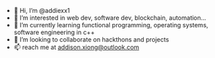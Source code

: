 - 👋 Hi, I’m @addiexx1
- 👀 I’m interested in web dev, software dev, blockchain, automation...
- 🌱 I’m currently learning functional programming, operating systems, software engineering in c++
- 💞️ I’m looking to collaborate on hackthons and projects
- 📫 reach me at addison.xiong@outlook.com

<!---
addiexx1/addiexx1 is a ✨ special ✨ repository because its `README.md` (this file) appears on your GitHub profile.
You can click the Preview link to take a look at your changes.
--->
